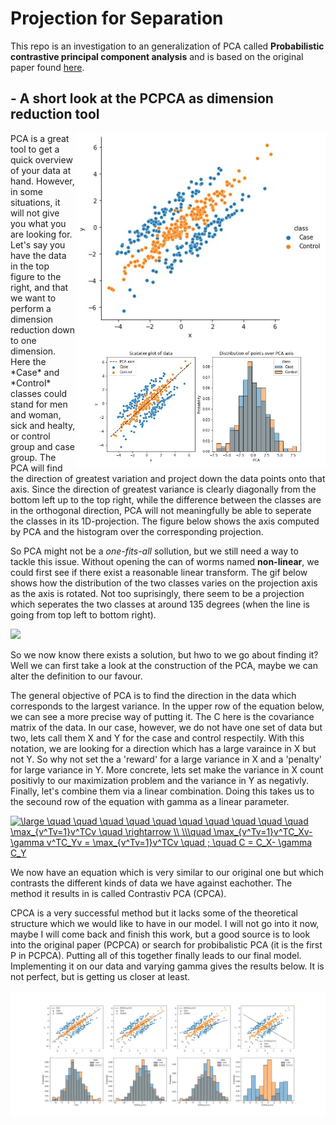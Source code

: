 # Projection for Separation
This repo is an investigation to an generalization of PCA called **Probabilistic contrastive principal component analysis** and is based on the original paper found
[here](https://arxiv.org/abs/2012.07977).
## - A short look at the PCPCA as dimension reduction tool

<img align="right" src="./media/scattered_data.jpeg" width = "400">

<img align="right" src="./media/pca_projection.jpg"  width = "400">
PCA is a great tool to get a quick overview of your data at hand. However, in some situations, it will not give you what you are looking for. Let's say you have the data in the top figure to the right, and that we want to perform a dimension reduction down to one dimension. Here the *Case* and *Control* classes could stand for men and woman, sick and healty, or control group and case group. The PCA will find the direction of greatest variation and project down the data points onto that axis. Since the direction of greatest variance is clearly diagonally from the bottom left up to the top right, while the difference between the classes are in the orthogonal direction, PCA will not meaningfully be able to seperate the classes in its 1D-projection. The figure below shows the axis computed by PCA and the histogram over the corresponding projection.


So PCA might not be a *one-fits-all* sollution, but we still need a way to tackle this issue. Without opening the can of worms named **non-linear**, we could first see if there exist a reasonable linear transform. The gif below shows how the distribution of the two classes varies on the projection axis as the axis is rotated. Not too suprisingly, there seem to be a projection which seperates the two classes at around 135 degrees (when the line is going from top left to bottom right).  

<img src="./media/rotating_projection.gif" width="1000">

So we now know there exists a solution, but hwo to we go about finding it? Well we can first take a look at the construction of the PCA, maybe we can alter the definition to our favour. 

The general objective of PCA is to find the direction in the data which corresponds to the largest variance. In the upper row of the equation below, we can see a more precise way of putting it. The C here is the covariance matrix of the data. In our case, however, we do not have one set of data but two, lets call them X and Y for the case and control respectily. With this notation, we are looking for a direction which has a large varaince in X but not Y. So why not set the a 'reward' for a large variance in X and a 'penalty' for large variance in Y. More concrete, lets set make the variance in X count positivly to our maximization problem and the variance in Y as negativly. Finally, let's combine them via a linear combination. Doing this takes us to the secound row of the equation with gamma as a linear parameter. 

<a href="https://www.codecogs.com/eqnedit.php?latex=\dpi{150}&space;\large&space;\quad&space;\quad&space;\quad&space;\quad&space;\quad&space;\quad&space;\quad&space;\quad&space;\quad&space;\quad&space;\max_{v^Tv=1}v^TCv&space;\quad&space;\rightarrow&space;\\&space;\\\quad&space;\max_{v^Tv=1}v^TC_Xv-\gamma&space;v^TC_Yv&space;=&space;\max_{v^Tv=1}v^TCv&space;\quad&space;;&space;\quad&space;C&space;=&space;C_X-&space;\gamma&space;C_Y" target="_blank"><img src="https://latex.codecogs.com/svg.latex?\dpi{150}&space;\large&space;\quad&space;\quad&space;\quad&space;\quad&space;\quad&space;\quad&space;\quad&space;\quad&space;\quad&space;\quad&space;\max_{v^Tv=1}v^TCv&space;\quad&space;\rightarrow&space;\\&space;\\\quad&space;\max_{v^Tv=1}v^TC_Xv-\gamma&space;v^TC_Yv&space;=&space;\max_{v^Tv=1}v^TCv&space;\quad&space;;&space;\quad&space;C&space;=&space;C_X-&space;\gamma&space;C_Y" title="\large \quad \quad \quad \quad \quad \quad \quad \quad \quad \quad \max_{v^Tv=1}v^TCv \quad \rightarrow \\ \\\quad \max_{v^Tv=1}v^TC_Xv-\gamma v^TC_Yv = \max_{v^Tv=1}v^TCv \quad ; \quad C = C_X- \gamma C_Y" /></a>

We now have an equation which is very similar to our original one but which contrasts the different kinds of data we have against eachother. The method it results in is called Contrastiv PCA (CPCA). 

CPCA is a very successful method but it lacks some of the theoretical structure which we would like to have in our model. I will not go into it now, maybe I will come back and finish this work, but a good source is to look into the original paper (PCPCA) or search for probibalistic PCA (it is the first P in PCPCA). Putting all of this together finally leads to our final model. Implementing it on our data and varying gamma gives the results below. It is not perfect, but is getting us closer at least. 

<img src="./media/pca_and_pcpca_projections.jpeg " width="1000">


